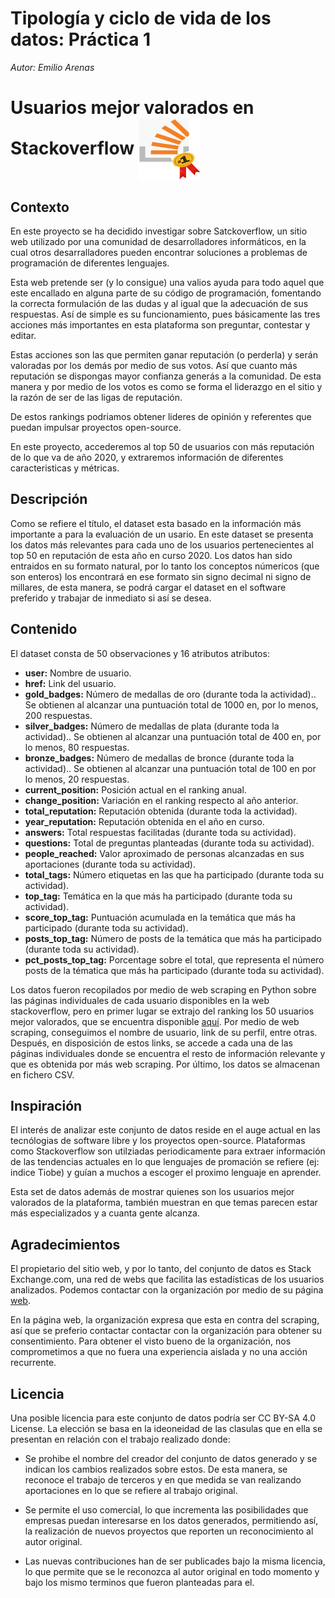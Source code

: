 <div class="fluid-row" id="header">
<h1 class="title toc-ignore">Tipología y ciclo de vida de los datos: Práctica 1</h1>
<p class="author"><em>Autor: Emilio Arenas</em></p>
</div>

# Usuarios mejor valorados en Stackoverflow <img align="center" width="100" height="100" src="image/Imagen1.png"> 

## Contexto

En este proyecto se ha decidido investigar sobre Satckoverflow, un sitio web utilizado por una comunidad de desarrolladores informáticos, en la cual otros desarralladores pueden encontrar soluciones a problemas de programación de diferentes lenguajes.

Esta web pretende ser (y lo consigue) una valios ayuda para todo aquel que este encallado en alguna parte de su código de programación, fomentando la correcta formulación de las dudas y al igual que la adecuación de sus respuestas. Así de simple es su funcionamiento, pues básicamente las tres acciones más importantes en esta plataforma son preguntar, contestar y editar. 

Estas acciones son las que permiten ganar reputación (o perderla) y serán valoradas por los demás por medio de sus votos. Así que cuanto más reputación se dispongas mayor confianza generás a la comunidad. De esta manera y por medio de los votos es como se forma el liderazgo en el sitio y la razón de ser de las ligas de reputación.

De estos rankings podriamos obtener lideres de opinión y referentes que puedan impulsar proyectos open-source.

En este proyecto, accederemos al top 50 de usuarios con más reputación de lo que va de año 2020, y  extraremos información de diferentes caracteristicas y métricas.

## Descripción

Como se refiere el título, el dataset esta basado en la información más importante a para la evaluación de un usario. En este dataset se presenta los datos más relevantes para cada uno de los usuarios pertenecientes al top 50 en reputación de esta año en curso 2020. Los datos han sido entraidos en su formato natural, por lo tanto los conceptos númericos (que son enteros) los encontrará en ese formato sin signo decimal ni signo de millares, de esta manera, se podrá cargar el dataset en el software preferido y trabajar de inmediato si así se desea.

## Contenido

El dataset consta de 50 observaciones y 16 atributos atributos:

- **user:** Nombre de usuario.
- **href:** Link del usuario.
- **gold_badges:** Número de medallas de oro (durante toda la actividad).. Se obtienen al alcanzar una puntuación total de 1000 en, por lo menos, 200 respuestas.
- **silver_badges:** Número de medallas de plata (durante toda la actividad).. Se obtienen al alcanzar una puntuación total de 400 en, por lo menos, 80 respuestas.
- **bronze_badges:** Número de medallas de bronce (durante toda la actividad).. Se obtienen al alcanzar una puntuación total de 100 en por lo menos, 20 respuestas.
- **current_position:** Posición actual en el ranking anual.
- **change_position:** Variación en el ranking respecto al año anterior.
- **total_reputation:** Reputación obtenida (durante toda la actividad).
- **year_reputation:** Reputación obtenida en el año en curso.
- **answers:** Total respuestas facilitadas (durante toda su actividad).
- **questions:** Total de preguntas planteadas (durante toda su actividad).
- **people_reached:** Valor aproximado de personas alcanzadas en sus aportaciones (durante toda su actividad).
- **total_tags:** Número etiquetas en las que ha participado (durante toda su actividad).
- **top_tag:** Temática en la que más ha participado (durante toda su actividad).
- **score_top_tag:** Puntuación acumulada en la temática que más ha participado (durante toda su actividad).
- **posts_top_tag:** Número de posts de la temática que más ha participado (durante toda su actividad).
- **pct_posts_top_tag:** Porcentage sobre el total, que representa el número posts de la tématica que más ha participado (durante toda su actividad).

Los datos fueron recopilados por medio de web scraping en Python sobre las páginas individuales de cada usuario disponibles en la web stackoverflow, pero en primer lugar se extrajo del ranking los 50 usuarios mejor valorados, que se encuentra disponible [aquí](https://stackexchange.com/leagues). Por medio de web scraping, conseguimos el nombre de usuario, link de su perfil, entre otras. Después, en disposición de estos links, se accede a cada una de las páginas individuales donde se encuentra el resto de información relevante y que es obtenida por más web scraping. Por último, los datos se almacenan en fichero CSV.

## Inspiración

El interés de analizar este conjunto de datos reside en el auge actual en las tecnólogias de software libre y los proyectos open-source. Plataformas como Stackoverflow son utilziadas periodicamente para extraer información de las tendencias actuales en lo que lenguajes de promación se refiere (ej: indice Tiobe) y guían a muchos a escoger el proximo lenguaje en aprender.

Esta set de datos además de mostrar quienes son los usuarios mejor valorados de la plataforma, también muestran en que temas parecen estar más especializados y a cuanta gente alcanza.

## Agradecimientos

El propietario del sitio web, y por lo tanto, del conjunto de datos es Stack Exchange.com, una red de webs que facilita las estadísticas de los usuarios analizados. Podemos contactar con la organización por medio de su página [web](https://stackoverflow.com/contact?referrer=https://stackoverflow.com/company/compensation/calculator).

En la página web, la organización expresa que esta en contra del scraping, así que se preferio contactar contactar con la organización para obtener su consentimiento. Para obtener el visto bueno de la organización, nos comprometimos a que no fuera una experiencia aislada y no una acción recurrente.

## Licencia

Una posible licencia para este conjunto de datos podría ser  CC BY-SA 4.0 License. La elección se basa en la ideoneidad de las clasulas que en ella se presentan en relación con el trabajo realizado donde:

- Se prohibe el nombre del creador del conjunto de datos generado y se indican los cambios realizados sobre estos. De esta manera, se reconoce el trabajo de terceros y en que medida se van realizando aportaciones en lo que se refiere al trabajo original.

- Se permite el uso comercial, lo que incrementa las posibilidades que empresas puedan interesarse en los datos generados, permitiendo así, la realización de nuevos proyectos que reporten un reconocimiento al autor original.

- Las nuevas contribuciones han de ser publicades bajo la misma licencia, lo que permite que se le reconozca al autor original en todo momento y bajo los mismo terminos que fueron planteadas para el.
